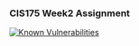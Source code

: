 ### CIS175 Week2 Assignment

[![Known Vulnerabilities](https://snyk.io/test/github/Hamberfim/CIS175_Week2_Assignment/badge.svg?targetFile=pom.xml)](https://snyk.io/test/github/Hamberfim/CIS175_Week2_Assignment?targetFile=pom.xml)
